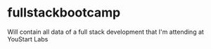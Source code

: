 # fullstackbootcamp
Will contain all data of a full stack development that I'm attending at YouStart Labs

